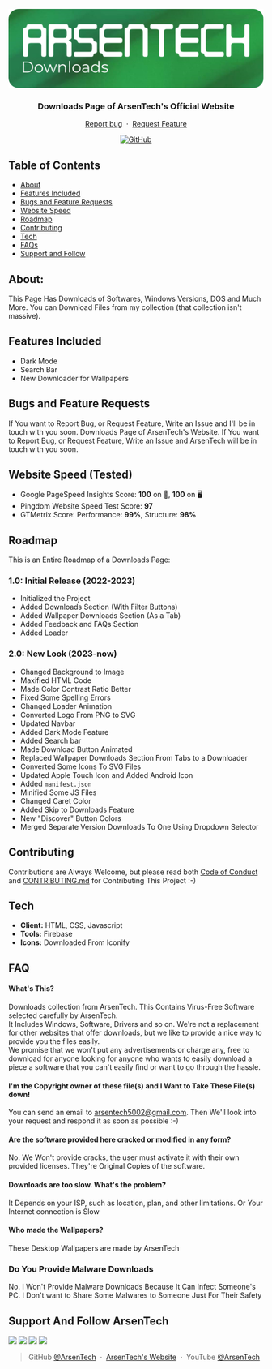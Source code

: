 <p align="center">
<img src="files/downloads-logo.png">
</p>
<h3 align="center">Downloads Page of ArsenTech's Official Website</h3>
<p align="center">
     <a href="https://github.com/ArsenTech/downloads/issues/new?assignees=&labels=&template=bug_report.md&title=">Report bug</a>
     &nbsp;&middot;&nbsp;
     <a href="https://github.com/ArsenTech/downloads/issues/new?assignees=&labels=&template=feature_request.md&title=">Request Feature</a>
</p>
<p align="center">
<a href="https://github.com/ArsenTech/downloads/blob/main/LICENSE"><img alt="GitHub" src="https://img.shields.io/github/license/ArsenTech/downloads?color=%2322b455&style=for-the-badge"></a>
</p>

## Table of Contents
- [About](#about)
- [Features Included](#features-included)
- [Bugs and Feature Requests](#bugs-and-feature-requests)
- [Website Speed](#website-speed-tested)
- [Roadmap](#roadmap)
- [Contributing](#contributing)
- [Tech](#tech)
- [FAQs](#faq)
- [Support and Follow](#support-and-follow-arsentech)

## About:
This Page Has Downloads of Softwares, Windows Versions, DOS and Much More. You can Download Files from my collection (that collection isn't massive).
## Features Included
- Dark Mode
- Search Bar
- New Downloader for Wallpapers
## Bugs and Feature Requests
If You want to Report Bug, or Request Feature, Write an Issue and I'll be in touch with you soon.
Downloads Page of ArsenTech's Website. If You want to Report Bug, or Request Feature, Write an Issue and ArsenTech will be in touch with you soon.
## Website Speed (Tested)
- Google PageSpeed Insights Score: **100** on 📱, **100** on 🖥
- Pingdom Website Speed Test Score: **97**
- GTMetrix Score: Performance: **99%**, Structure: **98%**
## Roadmap
This is an Entire Roadmap of a Downloads Page:
### 1.0: Initial Release (2022-2023)
- Initialized the Project
- Added Downloads Section (With Filter Buttons)
- Added Wallpaper Downloads Section (As a Tab)
- Added Feedback and FAQs Section
- Added Loader
### 2.0: **New Look** (2023-now)
- Changed Background to Image
- Maxified HTML Code
- Made Color Contrast Ratio Better
- Fixed Some Spelling Errors
- Changed Loader Animation
- Converted Logo From PNG to SVG
- Updated Navbar
- Added Dark Mode Feature
- Added Search bar
- Made Download Button Animated
- Replaced Wallpaper Downloads Section From Tabs to a Downloader
- Converted Some Icons To SVG Files
- Updated Apple Touch Icon and Added Android Icon
- Added `manifest.json`
- Minified Some JS Files
- Changed Caret Color
- Added Skip to Downloads Feature
- New "Discover" Button Colors
- Merged Separate Version Downloads To One Using Dropdown Selector
## Contributing
Contributions are Always Welcome, but please read both [Code of Conduct](https://github.com/ArsenTech/downloads/blob/main/CODE_OF_CONDUCT.md) and [CONTRIBUTING.md](https://github.com/ArsenTech/downloads/blob/main/CONTRIBUTING.md) for Contributing This Project :-)
## Tech
- **Client:** HTML, CSS, Javascript
- **Tools:** Firebase
- **Icons:** Downloaded From Iconify
## FAQ
#### What's This?
Downloads collection from ArsenTech. This Contains Virus-Free Software selected carefully by ArsenTech.<br>It Includes Windows, Software, Drivers and so on. We're not a replacement for other websites that offer downloads, but we like to provide a nice way to provide you the files easily.<br> We promise that we won't put any advertisements or charge any, free to download for anyone looking for anyone who wants to easily download a piece a software that you can't easily find or want to go through the hassle.
#### I'm the Copyright owner of these file(s) and I Want to Take These File(s) down!
You can send an email to arsentech5002@gmail.com. Then We'll look into your request and respond it as soon as possible :-)
#### Are the software provided here cracked or modified in any form?
No. We Won't provide cracks, the user must activate it with their own provided licenses. They're Original Copies of the software.
#### Downloads are too slow. What's the problem?
It Depends on your ISP, such as location, plan, and other limitations. Or Your Internet connection is Slow
#### Who made the Wallpapers?
These Desktop Wallpapers are made by ArsenTech
### Do You Provide Malware Downloads
No. I Won't Provide Malware Downloads Because It Can Infect Someone's PC. I Don't want to Share Some Malwares to Someone Just For Their Safety

## Support And Follow ArsenTech
<a href="https://www.youtube.com/channel/UCrtH0g6NE8tW5VIEgDySYtg" target="_blank"><img src="https://img.shields.io/badge/ArsenTech%20-222222.svg?&style=for-the-badge&logo=YouTube&logoColor=%23FF0000"/></a>
<a href="https://scratch.mit.edu/users/ArsenTech/" target="_blank"><img src="https://img.shields.io/badge/-ArsenTech-222222?style=for-the-badge&logo=scratch&logoColor=orange"></a>
<a href="https://codepen.io/ArsenJS" target="_blank"><img src="https://img.shields.io/badge/-ArsenJS-222222?style=for-the-badge&logo=codepen&logoColor=white"></a>
<a href="https://www.deviantart.com/arsen2005" target="_blank"><img src="https://img.shields.io/badge/-Arsen2005-222222?style=for-the-badge&logo=deviantart&logoColor=05cc46"></a>
> GitHub [@ArsenTech](https://github.com/ArsenTech) &nbsp;&middot;&nbsp;
> [ArsenTech's Website](https://arsentech.github.io) &nbsp;&middot;&nbsp;
> YouTube [@ArsenTech](https://youtube.com/@ArsenTech)